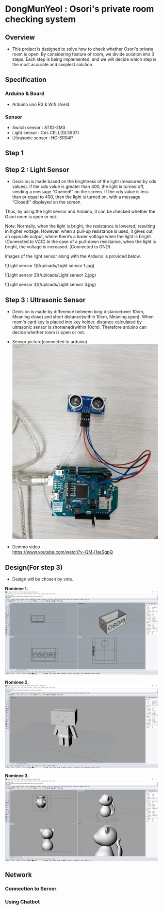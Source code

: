 # DongMunYeol : Osori's private room checking system

## Overview
- This project is designed to solve how to check whether Osori's private room is open. By considering feature of room, we divide solution into 3 steps. Each step is being implemented, and we will decide which step is the most accurate and simplest solution.

## Specification
### Arduino & Board
- Arduino uno R3 & Wifi shield
### Sensor
- Switch sensor : AT1D-2M3
- Light sensor : Cds CELL(GL5537)
- Ultrasonic sensor : HC-SR04P

## Step 1

## Step 2 : Light Sensor
- Decision is made based on the brightness of the light (measured by cds values). 
If the cds value is greater than 400, the light is turned off, sending a message “Opened!” on the screen. 
If the cds value is less than or equal to 400, then the light is turned on, with a message “Closed!” displayed on the screen. 


Thus, by using the light sensor and Arduino, it can be checked whether the Osori room is open or not. 

Note:
Normally, when the light is bright, the resistance is lowered, resulting in higher voltage. 
However, when a pull-up resistance is used, it gives out an opposite output, where there’s a lower voltage when the light is bright. (Connected to VCC)
In the case of a pull-down resistance, when the light is bright, the voltage is increased. (Connected to GND)

Images of the light sensor along with the Arduino is provided below. 

![Light sensor 1](/uploads/Light sensor 1.jpg)


![Light sensor 2](/uploads/Light sensor 2.jpg)


![Light sensor 3](/uploads/Light sensor 3.jpg)


## Step 3 : Ultrasonic Sensor
- Decision is made by difference between long distance(over 10cm, Meaning close) and short distance(within 10cm, Meaning open). When room's card key is placed into key holder, distance calculated by ultrasonic sensor is shortened(within 10cm). Therefore arduino can decide whether room is open or not.

- Sensor picture(connected to arduino)
![ultrasonic_sensor](/uploads/ultrasonic.jpg)

- Demmo video  
https://www.youtube.com/watch?v=QM-i1seSgpQ

## Design(For step 3)
- Design will be chosen by vote.  

**Nominee 1.**
![one](/uploads/Demo.PNG)  

**Nominee 2.**
![two](/uploads/Boxman.PNG)  

**Nominee 3.**
![three](/uploads/badgerlike.PNG)

## Network
### Connection to Server
### Using Chatbot
